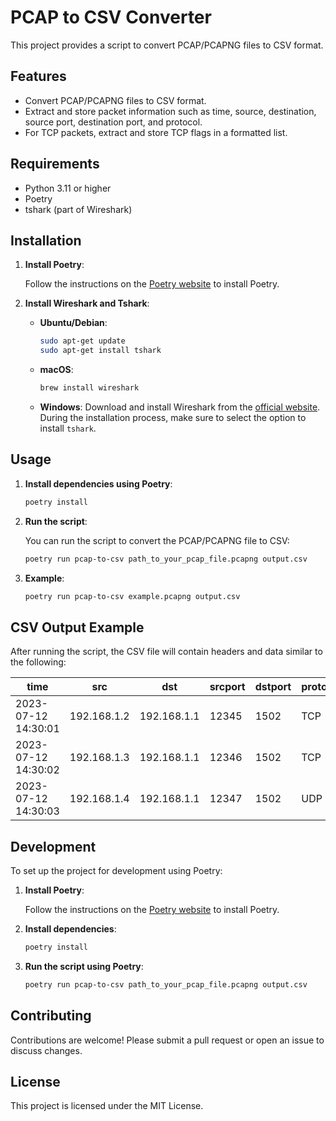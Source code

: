 # PCAP to CSV Converter

This project provides a script to convert PCAP/PCAPNG files to CSV format.

## Features

- Convert PCAP/PCAPNG files to CSV format.
- Extract and store packet information such as time, source, destination, source port, destination port, and protocol.
- For TCP packets, extract and store TCP flags in a formatted list.

## Requirements

- Python 3.11 or higher
- Poetry
- tshark (part of Wireshark)

## Installation

1. **Install Poetry**:

    Follow the instructions on the [Poetry website](https://python-poetry.org/docs/#installation) to install Poetry.

2. **Install Wireshark and Tshark**:

    - **Ubuntu/Debian**:
      ```bash
      sudo apt-get update
      sudo apt-get install tshark
      ```

    - **macOS**:
      ```bash
      brew install wireshark
      ```

    - **Windows**:
      Download and install Wireshark from the [official website](https://www.wireshark.org/download.html). During the installation process, make sure to select the option to install `tshark`.

## Usage

1. **Install dependencies using Poetry**:

    ```bash
    poetry install
    ```

2. **Run the script**:

    You can run the script to convert the PCAP/PCAPNG file to CSV:

    ```bash
    poetry run pcap-to-csv path_to_your_pcap_file.pcapng output.csv
    ```

3. **Example**:

    ```bash
    poetry run pcap-to-csv example.pcapng output.csv
    ```

## CSV Output Example

After running the script, the CSV file will contain headers and data similar to the following:

| time                | src         | dst         | srcport | dstport | protocol | flags      |
|---------------------|-------------|-------------|---------|---------|----------|------------|
| 2023-07-12 14:30:01 | 192.168.1.2 | 192.168.1.1 | 12345   | 1502    | TCP      | SYN        |
| 2023-07-12 14:30:02 | 192.168.1.3 | 192.168.1.1 | 12346   | 1502    | TCP      | SYN; ACK   |
| 2023-07-12 14:30:03 | 192.168.1.4 | 192.168.1.1 | 12347   | 1502    | UDP      | None       |

## Development

To set up the project for development using Poetry:

1. **Install Poetry**:

    Follow the instructions on the [Poetry website](https://python-poetry.org/docs/#installation) to install Poetry.

2. **Install dependencies**:

    ```bash
    poetry install
    ```

3. **Run the script using Poetry**:

    ```bash
    poetry run pcap-to-csv path_to_your_pcap_file.pcapng output.csv
    ```

## Contributing

Contributions are welcome! Please submit a pull request or open an issue to discuss changes.

## License

This project is licensed under the MIT License.
